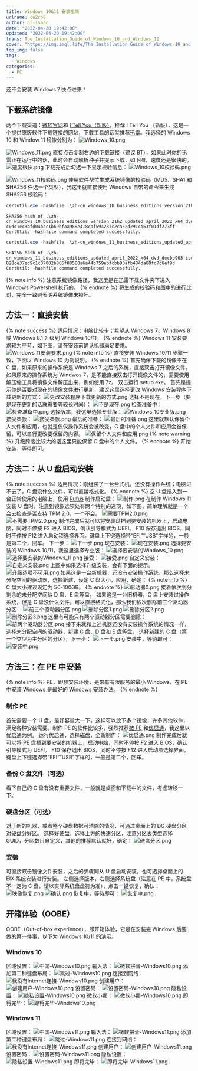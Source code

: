 ```yaml
---
title: Windows 10&11 安装指南
urlname: cu2ro0
author: ql-isaac
date: "2022-04-20 19:42:00"
updated: "2022-04-20 19:42:00"
trans: The_Installation_Guide_of_Windows_10_and_Windows_11
cover: "https://img.imql.life/The_Installation_Guide_of_Windows_10_and_Windows_11.png"
top_img: false
tags:
  - Windows
categories:
  - PC
---
```


还不会安装 Windows？快点进来！

<!-- more -->

## 下载系统镜像

两个下载渠道：[微软官网](https://www.microsoft.com/zh-cn/software-download)和 [I Tell You（新版）](https://next.itellyou.cn)，推荐 I Tell You （新版），这是一个提供原版软件下载链接的网站，下载工具的话就推荐[迅雷](https://www.xunlei.com/index.html)。我选择的 Windows 10 和 Window 11 镜像分别为：
![Windows_10.png](https://img.imql.life/illustrations/FuwRk74WuLIglu6XRXhaFfxsNStJ.png)

![Windows_11.png](https://img.imql.life/illustrations/Fphp_bjBreSmWCubeuNH-r79v1z_.png)
直接点击复制右边的下载链接（建议 BT），如果此时你的迅雷正在运行中的话，此时会自动解析种子并提示下载，如下图，速度还是很快的。
![速度很快.png](https://img.imql.life/illustrations/FuUsad4ZjV4GWmlYTCiMtnnttv-6.png)
下载完成后勾选一下显示校验信息：
![Windows_10校验码.png](https://img.imql.life/illustrations/FmYRXEehwJ21vTwk9Hi3CKT5ZFC6.png)

![Windows_11校验码.png](https://img.imql.life/illustrations/Fh_kPZRJ9Tf8FlzxL4U3-OJbioBc.png)
使用软件帮忙生成系统镜像的校验码（MD5、SHA1 和 SHA256 任选一个类型），我这里就直接使用 Windows 自带的命令来生成 SHA256 校验码：

```powershell
certutil.exe -hashfile .\zh-cn_windows_10_business_editions_version_21h2_updated_april_2022_x64_dvd_b0024895.iso SHA256
```

```
SHA256 hash of .\zh-cn_windows_10_business_editions_version_21h2_updated_april_2022_x64_dvd_b0024895.iso:
c0dd1ec3bfd04bcc1b69bfaa988e418caf594287c2ca52d291cb63f01df273ff
CertUtil: -hashfile command completed successfully.
```

```powershell
certutil.exe -hashfile .\zh-cn_windows_11_business_editions_updated_april_2022_x64_dvd_dec0b963.iso SHA256
```

```
SHA256 hash of .\zh-cn_windows_11_business_editions_updated_april_2022_x64_dvd_dec0b963.iso:
828ce37ed9c1c07002b865f00580a6a44b759ebfcbb83afb484da88fd7c6ef9d
CertUtil: -hashfile command completed successfully.
```

{% note info %}
注意系统镜像路径，我这里是在迅雷下载文件夹下进入 Windows Powershell 执行的。
{% endnote %}
将生成的校验码和图中的进行比对，完全一致则表明系统镜像未损坏。

## 方法一：直接安装

{% note success %}
适用情况：电脑比较卡；希望从 Windows 7、Windows 8 或 Windows 8.1 升级到 Windows 10/11。
{% endnote %}
Windows 11 安装要求较为严苛，如下图，请在安装前确认机器满足要求。
![Windows_11安装要求.png](https://img.imql.life/illustrations/FmMj01vkVKkpERIQIkkZgLn3PEzS.png)
{% note info %}
直接安装 Windows 10/11 步骤一致，下面以 Windows 10 为例说明。
{% endnote %}
首先确保下载的镜像不在 C 盘，如果原来的操作系统是 Windows 7 之后的系统，直接双击打开镜像文件。
如果原来的操作系统为 Windwos 7，是不能直接双击打开镜像文件的，需要使用解压缩工具将镜像文件解压出来，例如使用 7z。
双击运行 setup.exe。
首先是提示你是否要对现在的镜像文件进行更新，建议这里选择更改 Windows 安装程序下载更新的方式：
![更改安装程序下载更新的方式.png](https://img.imql.life/illustrations/FohgnTFkOYTTCPGfETO_3hsTuJbX.png)
选择不是现在，下一步（要是现在更新的话就需要等较长时间）：
![不是现在.png](https://img.imql.life/illustrations/FlLUA92Li5pWgTA8rTlKUTQ65g-N.png)
检查准备中：
![检查准备中.png](https://img.imql.life/illustrations/FjLuRsGtbm807Gz66ZJ8wEhg-qQW.png)
选择版本，我这里选择专业版：
![Windows_10专业版.png](https://img.imql.life/illustrations/Fk6ZBxtp8Kg9ViB5aQ5Z6bUibrun.png)
接受条款：
![接受条款.png](https://img.imql.life/illustrations/Fjw5QvKgsqRMOq9GnAI-0lwYGQy9.png)
最后的准备：
![最后的准备.png](https://img.imql.life/illustrations/FsQBvEpE5zdMAirJZwFvd31lq_PK.png)
这里就默认保留个人文件和应用，也就是仅仅操作系统会被改变，C 盘中的个人文件和应用会被保留，可以自行更改要保留的内容。
![保留个人文件和应用.png](https://img.imql.life/illustrations/Fv04n_0tdmarbusFoioeezWX99ax.png)
{% note warning %}
升级跨度比较大的话这里只能保留 C 盘中的个人文件。
{% endnote %}
开始安装，等待即可。

## 方法二：从 U 盘启动安装

{% note success %}
适用情况：刚组装了一台台式机，还没有操作系统；电脑进不去了，C 盘没什么文件，可以直接格式化。
{% endnote %}
空 U 盘插入到一台正常使用的电脑上，使用 [Rufus](https://rufus.ie/) 制作启动盘：
![制作.png](https://img.imql.life/illustrations/FuuYd3UJ5Hl1b1ziotwhzSWa3iV-.png)
在制作 Windows 11 安装 U 盘时，注意到镜像选项处有两个特别的选项，如下图，简单理解就是一个会去检查是否支持 TPM 2.0，一个不会。
![需要TPM2.0.png](https://img.imql.life/illustrations/FuOhLLsUygMeM03G1JEIThvT2Yav.png)
![不需要TPM2.0.png](https://img.imql.life/illustrations/FqLjWfD_0fS5U8aybHTd4wu0T3tg.png)
制作完成后就可以将安装盘插到要安装的机器上，启动电脑，同时不停按 F2 进入 BIOS，确认引导模式为 UEFI。
F10 保存退出 BIOS，同时不停按 F12 进入启动项选择界面。键盘上下键选择带“EFI”“USB”字样的，一般是第二个，回车。
下一步：
![下一步.png](https://img.imql.life/illustrations/FluACC3lpN07Wo0KXEFARB0WnlRd.png)
现在安装：
![现在安装.png](https://img.imql.life/illustrations/FiORizdMCsBJkpZlCyVSAHYI3mUH.png)
选择要安装的 Windows 10/11，我这里选择专业版：
![选择要安装的Windows_10.png](https://img.imql.life/illustrations/Fo14a6lCM1fKJvy4Pg5LqNT_qEVy.png)
![选择要安装的Windows_11.png](https://img.imql.life/illustrations/FsGsUo5fqLmLuB9NXiZMHGhiAHL0.png)
接受：
![接受.png](https://img.imql.life/illustrations/Fg0A9qlgSHNQ620n0_snrr2b75CK.png)
自定义安装：
![自定义安装.png](https://img.imql.life/illustrations/FjmZfqzLc-DePGjs7Vecs5LUxAe6.png)
上图中如果选择升级安装，会有下面的提示。
![升级选项不可用.png](https://img.imql.life/illustrations/FjVdsjqMEAGME2BPVl4lGZGjYoz_.png)
如果这是一台新机器，还没有安装操作系统，那么选择未分配空间的驱动器，选择新建，设定 C 盘大小，应用，确定：
{% note info %}
C 盘大小建议设定为 50-100GB。
{% endnote %}
![驱动器0.png](https://img.imql.life/illustrations/Fv7ItwhOiMyHUYC9dT_-kOm0dtP-.png)
接着依次划分剩余的未分配空间给 D 盘、E 盘等盘。
如果这是一台旧机器，C 盘上安装过操作系统，但是 C 盘没什么文件，可以直接格式化，那么我们依次删除前三个驱动器分区：
![前三个驱动器分区.png](https://img.imql.life/illustrations/Fk5GCDRZYa0iwGr08flHceabXUzW.png)
![删除分区1.png](https://img.imql.life/illustrations/Fscx8J0LADnAmCE3zi2EtUNOXaLd.png)
![删除分区2.png](https://img.imql.life/illustrations/FlxCLealJof7BN1b6GOUzVxPABJT.png)
![删除分区3.png](https://img.imql.life/illustrations/Fqqu9_S_LJLisNNSTOZvAaWaSfZv.png)
这里有可能只有两个驱动器分区需要删除：
![前两个驱动器分区.png](https://img.imql.life/illustrations/FkKSIF3svio4huWrdyYMnO88g-j2.png)
接下来就和上述机器还没有安装操作系统的情况一样，选择未分配空间的驱动器，新建 C 盘、D 盘和 E 盘等盘。
选择新建的 C 盘（第一个类型为主分区的分区），下一步：
![下一步.png](https://img.imql.life/illustrations/FuXunKZ6uG4gI_8gWanxn2Cmv_oc.png)
安装中，等待即可：
![安装中.png](https://img.imql.life/illustrations/FnHDWQDQhS4WoScm-gqkV3c5xs4g.png)

## 方法三：在 PE 中安装

{% note info %}
PE，即预安装环境，是带有有限服务的最小 Windows，在 PE 中安装 Windows 是最好的 Windows 安装办法。
{% endnote %}

### 制作 PE

首先需要一个 U 盘，最好容量大一下，这样可以放下多个镜像，许多其他软件，满足各种安装需要。制作 PE 的软件比较多，强烈推荐[微 PE](https://www.wepe.com.cn/) 和[优启通](https://www.upe.net/)，我这里以优启通为例。
运行优启通，选择磁盘，全新制作：
![优启通.png](https://img.imql.life/illustrations/Fg-S43GrwCRb7iOM2uyN2k_yyMUs.png)
制作完成后就可以将 PE 盘插到要安装的机器上，启动电脑，同时不停按 F2 进入 BIOS，确认引导模式为 UEFI。
F10 保存退出 BIOS，同时不停按 F12 进入启动项选择界面。键盘上下键选择带“EFI”“USB”字样的，一般是第二个，回车。

### 备份 C 盘文件（可选）

看下自己的 C 盘有没有重要文件，一般就是桌面和下载中的文件，考虑转移一下。

### 硬盘分区（可选）

对于新的机器，或者整个硬盘数据可清除的情况，可通过桌面上的 DG 硬盘分区对硬盘分好区。
选择好硬盘，选择上方的快速分区，注意分区表类型选择 GUID，分区数目自定义，其他的推荐默认就好，确定：
![硬盘分区.png](https://img.imql.life/illustrations/Fu-QL4TdaW-XK3qXsKIbUixrTzaz.png)

### 安装

可直接双击镜像文件安装，之后的步骤同从 U 盘启动安装，也可选择桌面上的 EIX 系统安装进行安装。
左侧选择版本，右侧选择系统盘（注意在 PE 中，系统盘不一定为 C 盘，请以实际系统盘盘符为准），点击一键恢复，确认：
![映像恢复.png](https://img.imql.life/illustrations/FmJSTGEL2n27fRxOzI55dOj1XnKC.png)
![确认.png](https://img.imql.life/illustrations/FqUCd6Nb2N6TpJvvleJjyIwsfYJe.png)
恢复中，等待即可：
![恢复中.png](https://img.imql.life/illustrations/FmRwgmfFGsPIT-NV8jbMtYf6bryJ.png)

## 开箱体验（OOBE）

OOBE（Out-of-box experience），即开箱体验，它是在安装完 Windows 后要做的第一件事，以下为 Windows 10/11 的演示。

### Windows 10

区域设置：
![中国-Windows10.png](https://img.imql.life/illustrations/FhT_Nli-ghCUzanpp-RUeMut3HGZ.png)
输入法：
![微软拼音-Windows10.png](https://img.imql.life/illustrations/FvI3R9S4u_baw1ofdb-yn6LpJRO7.png)
添加第二种键盘布局：
![跳过-Windows10.png](https://img.imql.life/illustrations/FuP2J8aVxBoi1MXrHB6J24TNcj6i.png)
连接到网络：
![我没有Internet连接-Windows10.png](https://img.imql.life/illustrations/FmL-3WA4zTsrIwac5rTTWjKiskbY.png)
创建用户：
![创建用户-Windows10.png](https://img.imql.life/illustrations/Ft8phQJAV1skWrro9z_KCr27nuGD.png)
设置密码：
![设置密码-Windows10.png](https://img.imql.life/illustrations/Fl3BMyOCa5Ln6R4UJdQGEJjOiQFJ.png)
隐私设置：
![隐私设置-Windows10.png](https://img.imql.life/illustrations/FpWLg53oV8RVZuRYC0bdZNFjoMv3.png)
微软小娜：
![微软小娜-Windows10.png](https://img.imql.life/illustrations/Fg_2YsbMPJWpXZV76cuW7Prz-__3.png)
即将完毕：
![即将完毕-Windows10.png](https://img.imql.life/illustrations/FgxwbDnHqn66yqq3ImdviCfvPl-r.png)

### Windows 11

区域设置：
![中国-Windows11.png](https://img.imql.life/illustrations/Fjws51GLghHunMAK9VYKQOak0nof.png)
输入法：
![微软拼音-Windows11.png](https://img.imql.life/illustrations/FvUeNZslBghwnWzsDVf1-e62Ubpw.png)
添加第二种键盘布局：
![跳过-Windows11.png](https://img.imql.life/illustrations/FkwbpHipcfxvdYmj1CtYOKTr-BHA.png)
连接到网络：
![我没有Internet连接-Windows11.png](https://img.imql.life/illustrations/FprThgy4_I_AbBXrumN7Y6oBX-ls.png)
创建用户：
![创建用户-Windows11.png](https://img.imql.life/illustrations/FjPnNHb2mUPaJ-gxgY2HfQ8ZZ_Og.png)
设置密码：
![设置密码-Windows11.png](https://img.imql.life/illustrations/Fj-ZRxGciqCXbxFRxaSywZIIQYqf.png)
隐私设置：
![隐私设置-Windows11.png](https://img.imql.life/illustrations/Fviz3BR04jdklDKfwNhSID4iHyn2.png)
即将完毕：
![即将完毕-Windows11.png](https://img.imql.life/illustrations/FnxiWodWjQnRtXZx8sedtd4eaWqo.png)
